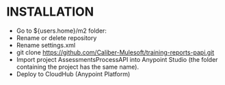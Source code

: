 # INSTALLATION
- Go to ${users.home}/m2 folder:
- Rename or delete repository
- Rename settings.xml
- git clone https://github.com/Caliber-Mulesoft/training-reports-papi.git
- Import project AssessmentsProcessAPI into Anypoint Studio 
  (the folder containing the project has the same name).
- Deploy to CloudHub (Anypoint Platform)
